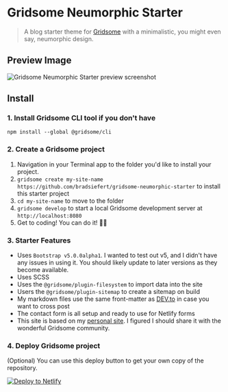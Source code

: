 # Gridsome Neumorphic Starter

> A blog starter theme for [Gridsome](https://gridsome.org) with a minimalistic, you might even say, neumorphic design. 

## Preview Image

![Gridsome Neumorphic Starter preview screenshot](https://i.imgur.com/AwSsAug.png)

## Install
### 1. Install Gridsome CLI tool if you don't have
`npm install --global @gridsome/cli`

### 2. Create a Gridsome project
1. Navigation in your Terminal app to the folder you'd like to install your project. 
2. `gridsome create my-site-name https://github.com/bradsiefert/gridsome-neumorphic-starter` to install this starter project
3. `cd my-site-name` to move to the folder
4. `gridsome develop` to start a local Gridsome development server at `http://localhost:8080`
5. Get to coding! You can do it! 🙌🎉

### 3. Starter Features
- Uses `Bootstrap v5.0.0alpha1`. I wanted to test out v5, and I didn't have any issues in using it. You should likely update to later versions as they become available. 
- Uses SCSS
- Uses the `@gridsome/plugin-filesystem` to import data into the site
- Users the `@gridsome/plugin-sitemap` to create a sitemap on build
- My markdown files use the same front-matter as [DEV.to](https://dev.to) in case you want to cross post
- The contact form is all setup and ready to use for Netlify forms
- This site is based on my [personal site](https://bradsiefert.com). I figured I should share it with the wonderful Gridsome community.

<!-- Markdown snippet -->
### 4. Deploy Gridsome project
(Optional) You can use this deploy button to get your own copy of the repository.

[![Deploy to Netlify](https://www.netlify.com/img/deploy/button.svg)](https://app.netlify.com/start/deploy?repository=https://github.com/bradsiefert/gridsome-neumorphic-starter)
